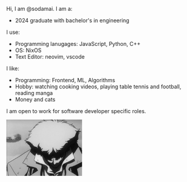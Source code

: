 Hi, I am @sodamai.
I am a:
- 2024 graduate with bachelor's in engineering

I use:
- Programming lanugages: JavaScript, Python, C++
- OS: NixOS
- Text Editor: neovim, vscode

I like:
- Programming: Frontend, ML, Algorithms
- Hobby: watching cooking videos, playing table tennis and football, reading manga
- Money and cats

I am open to work for software developer specific roles.

<img width="200px" src="./bang.gif" />
